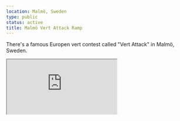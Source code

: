 ```yaml
---
location: Malmö, Sweden
type: public
status: active
title: Malmö Vert Attack Ramp
---
```


There's a famous Europen vert contest called "Vert Attack" in Malmö, Sweden.

<iframe src="https://www.youtube.com/embed/91Qiv5jZ0Os"/>